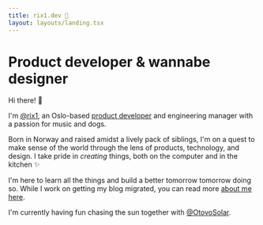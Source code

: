 ```yaml
---
title: rix1.dev 👋
layout: layouts/landing.tsx
---
```


# Product developer &&nbsp;wannabe designer

Hi there! 👋

I'm [@rix1](https://twitter.com/rix1), an Oslo-based
[product developer](https://github.com/rix1) and engineering manager with a
passion for music and dogs.

Born in Norway and raised amidst a lively <span title="Six siblings to be exact">pack</span> of siblings, I'm on
a quest to make sense of the world through the lens of products, technology, and
design. I take pride in _creating_ things, both on the computer and
in the kitchen ✨

I'm here to learn all the things and build a better tomorrow tomorrow doing so.
While I work on getting my blog migrated, you can read more [about me here](/about).

I'm currently having fun chasing the sun together with
[@OtovoSolar](https://twitter.com/@otovosolar).
